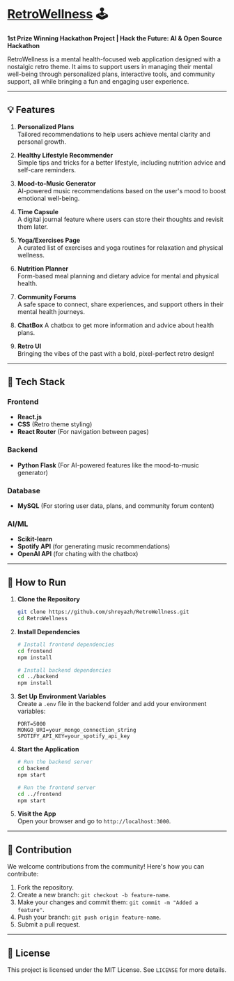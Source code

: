 # [RetroWellness](https://retro-wellness.vercel.app) 🕹️  
**1st Prize Winning Hackathon Project | Hack the Future: AI & Open Source Hackathon**  

RetroWellness is a mental health-focused web application designed with a nostalgic retro theme. It aims to support users in managing their mental well-being through personalized plans, interactive tools, and community support, all while bringing a fun and engaging user experience.

---

## 💡 Features  

1. **Personalized Plans**  
   Tailored recommendations to help users achieve mental clarity and personal growth.  

2. **Healthy Lifestyle Recommender**  
   Simple tips and tricks for a better lifestyle, including nutrition advice and self-care reminders.  

3. **Mood-to-Music Generator**  
   AI-powered music recommendations based on the user's mood to boost emotional well-being.  

4. **Time Capsule**  
   A digital journal feature where users can store their thoughts and revisit them later.  

5. **Yoga/Exercises Page**  
   A curated list of exercises and yoga routines for relaxation and physical wellness.  

6. **Nutrition Planner**  
   Form-based meal planning and dietary advice for mental and physical health.  

7. **Community Forums**  
   A safe space to connect, share experiences, and support others in their mental health journeys.  

8. **ChatBox**
   A chatbox to get more information and advice about health plans.

9. **Retro UI**  
   Bringing the vibes of the past with a bold, pixel-perfect retro design!  

---

## 🚀 Tech Stack  

### **Frontend**  
- **React.js**  
- **CSS** (Retro theme styling)  
- **React Router** (For navigation between pages)  

### **Backend**    
- **Python Flask** (For AI-powered features like the mood-to-music generator)  

### **Database**  
- **MySQL** (For storing user data, plans, and community forum content)  

### **AI/ML**  
- **Scikit-learn**  
- **Spotify API** (for generating music recommendations)  
- **OpenAI API** (for chating with the chatbox)
---

## 📖 How to Run  

1. **Clone the Repository**  
   ```bash
   git clone https://github.com/shreyazh/RetroWellness.git
   cd RetroWellness
   ```

2. **Install Dependencies**  
   ```bash
   # Install frontend dependencies
   cd frontend
   npm install

   # Install backend dependencies
   cd ../backend
   npm install
   ```

3. **Set Up Environment Variables**  
   Create a `.env` file in the backend folder and add your environment variables:  
   ```
   PORT=5000
   MONGO_URI=your_mongo_connection_string
   SPOTIFY_API_KEY=your_spotify_api_key
   ```

4. **Start the Application**  
   ```bash
   # Run the backend server
   cd backend
   npm start

   # Run the frontend server
   cd ../frontend
   npm start
   ```

5. **Visit the App**  
   Open your browser and go to `http://localhost:3000`.

---

## 🌟 Contribution  

We welcome contributions from the community! Here's how you can contribute:  

1. Fork the repository.  
2. Create a new branch: `git checkout -b feature-name`.  
3. Make your changes and commit them: `git commit -m "Added a feature"`.  
4. Push your branch: `git push origin feature-name`.  
5. Submit a pull request.  

---

## 📜 License  

This project is licensed under the MIT License. See `LICENSE` for more details.
